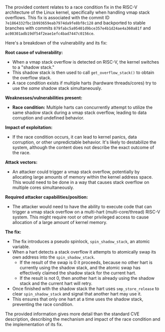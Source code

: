 The provided content relates to a race condition fix in the RISC-V architecture of the Linux kernel, specifically when handling vmap stack overflows. This fix is associated with the commit ID `7e1864332fbc1b993659eab7974da9fe8bf8c128` and backported to stable branches with commits `879fabc5a95401d9bce357e4b1d24ae4a360a81f` and `ac00301adb19df54f2eae1efc4bad7447c0156ce`.

Here's a breakdown of the vulnerability and its fix:

**Root cause of vulnerability:**

- When a vmap stack overflow is detected on RISC-V, the kernel switches to a "shadow stack."
- This shadow stack is then used to call `get_overflow_stack()` to obtain the overflow stack.
- A race condition exists if multiple harts (hardware threads/cores) try to use the *same* shadow stack simultaneously.

**Weaknesses/vulnerabilities present:**

- **Race condition:** Multiple harts can concurrently attempt to utilize the same shadow stack during a vmap stack overflow, leading to data corruption and undefined behavior.

**Impact of exploitation:**

- If the race condition occurs, it can lead to kernel panics, data corruption, or other unpredictable behavior. It's likely to destabilize the system, although the content does not describe the exact outcome of the race.

**Attack vectors:**

- An attacker could trigger a vmap stack overflow, potentially by allocating large amounts of memory within the kernel address space. This would need to be done in a way that causes stack overflow on multiple cores simultaneously.

**Required attacker capabilities/position:**

- The attacker would need to have the ability to execute code that can trigger a vmap stack overflow on a multi-hart (multi-core/thread) RISC-V system. This might require root or other privileged access to cause allocation of a large amount of kernel memory.

**The fix:**

- The fix introduces a pseudo spinlock, `spin_shadow_stack`, an atomic variable.
- When a hart detects a stack overflow it attempts to atomically swap its own address into the `spin_shadow_stack`.
    - If the result of the swap is 0 it proceeds, because no other hart is currently using the shadow stack, and the atomic swap has effectively claimed the shadow stack for the current hart.
    - If the result is not 0, then another hart is already using the shadow stack and the current hart will retry.
- Once finished with the shadow stack the hart uses `smp_store_release` to clear `spin_shadow_stack` and signal that another hart may use it.
- This ensures that only one hart at a time uses the shadow stack, preventing the race condition.

The provided information gives more detail than the standard CVE description, describing the mechanism and impact of the race condition and the implementation of its fix.